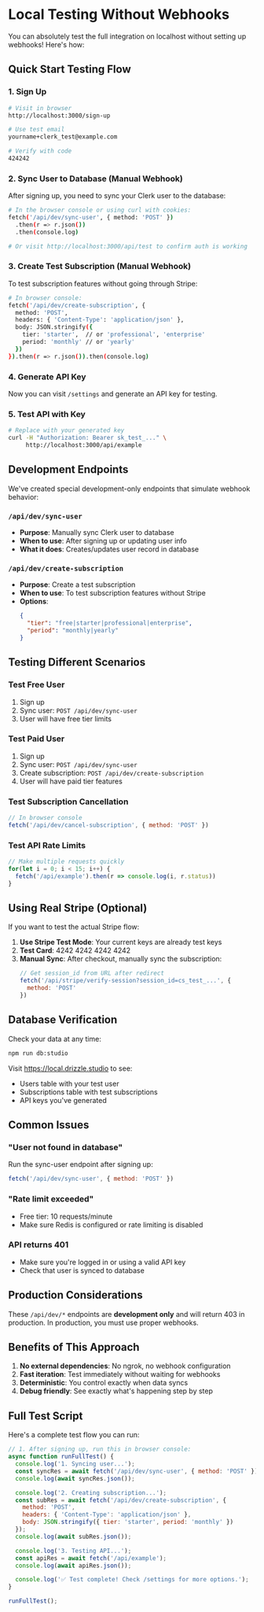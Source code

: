 # Local Testing Without Webhooks

You can absolutely test the full integration on localhost without setting up webhooks! Here's how:

## Quick Start Testing Flow

### 1. Sign Up
```bash
# Visit in browser
http://localhost:3000/sign-up

# Use test email
yourname+clerk_test@example.com

# Verify with code
424242
```

### 2. Sync User to Database (Manual Webhook)
After signing up, you need to sync your Clerk user to the database:

```bash
# In the browser console or using curl with cookies:
fetch('/api/dev/sync-user', { method: 'POST' })
  .then(r => r.json())
  .then(console.log)

# Or visit http://localhost:3000/api/test to confirm auth is working
```

### 3. Create Test Subscription (Manual Webhook)
To test subscription features without going through Stripe:

```bash
# In browser console:
fetch('/api/dev/create-subscription', {
  method: 'POST',
  headers: { 'Content-Type': 'application/json' },
  body: JSON.stringify({
    tier: 'starter',  // or 'professional', 'enterprise'
    period: 'monthly' // or 'yearly'
  })
}).then(r => r.json()).then(console.log)
```

### 4. Generate API Key
Now you can visit `/settings` and generate an API key for testing.

### 5. Test API with Key
```bash
# Replace with your generated key
curl -H "Authorization: Bearer sk_test_..." \
     http://localhost:3000/api/example
```

## Development Endpoints

We've created special development-only endpoints that simulate webhook behavior:

### `/api/dev/sync-user`
- **Purpose**: Manually sync Clerk user to database
- **When to use**: After signing up or updating user info
- **What it does**: Creates/updates user record in database

### `/api/dev/create-subscription`
- **Purpose**: Create a test subscription
- **When to use**: To test subscription features without Stripe
- **Options**:
  ```json
  {
    "tier": "free|starter|professional|enterprise",
    "period": "monthly|yearly"
  }
  ```

## Testing Different Scenarios

### Test Free User
1. Sign up
2. Sync user: `POST /api/dev/sync-user`
3. User will have free tier limits

### Test Paid User
1. Sign up
2. Sync user: `POST /api/dev/sync-user`
3. Create subscription: `POST /api/dev/create-subscription`
4. User will have paid tier features

### Test Subscription Cancellation
```javascript
// In browser console
fetch('/api/dev/cancel-subscription', { method: 'POST' })
```

### Test API Rate Limits
```javascript
// Make multiple requests quickly
for(let i = 0; i < 15; i++) {
  fetch('/api/example').then(r => console.log(i, r.status))
}
```

## Using Real Stripe (Optional)

If you want to test the actual Stripe flow:

1. **Use Stripe Test Mode**: Your current keys are already test keys
2. **Test Card**: 4242 4242 4242 4242
3. **Manual Sync**: After checkout, manually sync the subscription:
   ```javascript
   // Get session_id from URL after redirect
   fetch('/api/stripe/verify-session?session_id=cs_test_...', {
     method: 'POST'
   })
   ```

## Database Verification

Check your data at any time:
```bash
npm run db:studio
```

Visit https://local.drizzle.studio to see:
- Users table with your test user
- Subscriptions table with test subscriptions
- API keys you've generated

## Common Issues

### "User not found in database"
Run the sync-user endpoint after signing up:
```javascript
fetch('/api/dev/sync-user', { method: 'POST' })
```

### "Rate limit exceeded" 
- Free tier: 10 requests/minute
- Make sure Redis is configured or rate limiting is disabled

### API returns 401
- Make sure you're logged in or using a valid API key
- Check that user is synced to database

## Production Considerations

These `/api/dev/*` endpoints are **development only** and will return 403 in production. In production, you must use proper webhooks.

## Benefits of This Approach

1. **No external dependencies**: No ngrok, no webhook configuration
2. **Fast iteration**: Test immediately without waiting for webhooks
3. **Deterministic**: You control exactly when data syncs
4. **Debug friendly**: See exactly what's happening step by step

## Full Test Script

Here's a complete test flow you can run:

```javascript
// 1. After signing up, run this in browser console:
async function runFullTest() {
  console.log('1. Syncing user...');
  const syncRes = await fetch('/api/dev/sync-user', { method: 'POST' });
  console.log(await syncRes.json());

  console.log('2. Creating subscription...');
  const subRes = await fetch('/api/dev/create-subscription', {
    method: 'POST',
    headers: { 'Content-Type': 'application/json' },
    body: JSON.stringify({ tier: 'starter', period: 'monthly' })
  });
  console.log(await subRes.json());

  console.log('3. Testing API...');
  const apiRes = await fetch('/api/example');
  console.log(await apiRes.json());

  console.log('✅ Test complete! Check /settings for more options.');
}

runFullTest();
```